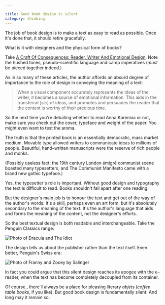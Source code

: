 ```yaml
---

title: Good book design is silent
category: thinking
---
```


The job of book design is to make a text as easy to read as possible. Once it's done that, it should retire gracefully.

What is it with designers and the physical form of books?

Take [A Craft Of Consequences: Reader, Writer And Emotional Design](https://smashingmagazine.com/2012/02/08/the-journey-from-writer-to-reader/). Note the hushed tones, pseudo–scientific language and camp imperatives (_must_ be pieced together indeed.)

As in so many of these articles, the author affords an absurd degree of importance to the role of design in conveying the meaning of a text:


> When a visual component accurately represents the ideas of the writer, it becomes a source of emotional information. This aids in the transferral [_sic_] of ideas, and promotes and persuades the reader that the content is worthy of their precious time.


So the next time you're debating whether to read Anna Karenina or not, make sure you check out the cover, typeface and weight of the paper. You might even want to test the aroma.

The truth is that the printed book is an essentially democratic, mass market medium. Movable type allowed writers to communicate ideas to millions of people. Beautiful, hand–written manuscripts were the reserve of rich people and monks.

(Possibly useless fact: the 19th century London émigré communist scene boasted many typesetters, and The Communist Manifesto came with a brand new gothic typeface.)

Yes, the typesetter's role is important. Without good design and typography the text is difficult to read. Books shouldn't fall apart after one reading.

But the designer's main job is to honour the text and get out of the way of the author's words. It's a skill, perhaps even an art form, but it's absolutely secondary to the meaning of the text. It's the author's language that aids and forms the meaning of the content, not the designer's efforts.

So the best textual design is both readable and interchangeable. Take the Penguin Classics range:

![Photo of Dracula and The Idiot](https://leonpaternoster.com/wp-content/uploads/2012/02/victorian.jpg)

The design tells us about the publisher rather than the text itself. Even better, Penguin's Swiss era:

![Photo of Franny and Zooey by Salinger](https://leonpaternoster.com/wp-content/uploads/2012/02/salinger.jpg)

In fact you could argue that this silent design reaches its apogee with the e–reader, when the text has become completely decoupled from its container.

Of course , there'll always be a place for pleasing literary _objets_ (_coffee table books_, if you like). But good book design is fundamentally silent. And long may it remain so.
